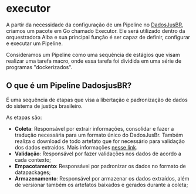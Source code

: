 # executor

A partir da necessidade da configuração de um Pipeline no  [DadosJusBR](https://dadosjusbr.org/), criamos um pacote em Go chamado Executor. Ele será utilizado dentro da orquestradora Alba e sua principal função é ser capaz de definir, configurar e executar  um Pipeline.

Consideramos um Pipeline como uma sequência de estágios que visam realizar uma tarefa macro, onde essa tarefa foi dividida em uma série de programas "dockerizados".

## O que é um Pipeline DadosjusBR?

É uma sequência de etapas que visa a libertação e padronização de dados do sistema de justiça brasileiro.

As etapas são: 
- **Coleta**: Responsável por extrair informações, consolidar e fazer a tradução necessária para um formato único do DadosJusBr. Também realiza o download de todo artefato que for necessário para validação dos dados extraídos. Mais informações [nesse link](https://github.com/dadosjusbr/coletores).
- **Validação**: Responsável por fazer validações nos dados de acordo a cada contexto;
- **Empacotamento**: Responsável por padronizar os dados no formato de datapackages;
- **Armazenamento**: Responsável por armazenar os dados extraídos, além de versionar também os artefatos baixados e gerados durante a coleta;
